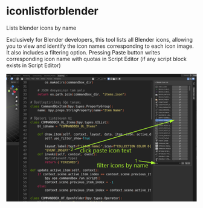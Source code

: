# iconlistforblender
Lists blender icons by name



Exclusively for Blender developers, this tool lists all Blender icons, allowing you to view and identify the icon names corresponding to each icon image. It also includes a filtering option.
Pressing Paste button writes corresponding icon name with quotas in Script Editor (if any script block exists in Script Editor)

![Image description](preview1_.png)
